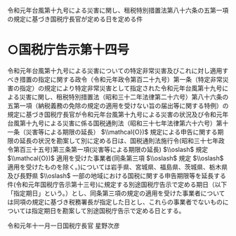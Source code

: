 令和元年台風第十九号による災害に関し、租税特別措置法第八十六条の五第一項の規定に基づき国税庁長官が定める日を定める件

# ○国税庁告示第十四号

令和元年台風第十九号による災害についての特定非常災害及びこれに対し適用すべき措置の指定に関する政令（令和元年政令第百二十九号）第一条（特定非常災害の指定）の規定により特定非常災害として指定された令和元年台風第十九号による災害に関し、租税特別措置法（昭和三十二年法律第二十六号）第八十六条の五第一項（納税義務の免除の規定の適用を受けない旨の届出等に関する特例）の規定に基づき国税庁長官が令和元年台風第十九号による災害の状況及び令和元年台風第十九号による災害に係る国税通則法（昭和三十七年法律第六十六号）第十一条（災害等による期限の延長） $\\mathcal{O})$ 規定による申告に関する期限の延長の状況を勘案して別に定める日は、国税通則法施行令(昭和三十七年政令第百三十五号)第三条第一項(災害等による期限の延長) $\\oslash$ 規定 $\\mathcal{O})$ 適用を受けた事業者(同条第三項 $\\oslash$ 規定 $\\oslash$ 適用を受けたものを除く。)については岩手県、宮城県、福島県、茨城県、栃木県及び長野県 $\\oslash$ 一部の地域における国税に関する申告期限等を延長する件(令和元年国税庁告示第十三号)に規定する別途国税庁告示で定める期日（以下「指定期日」という。）とし、同条第三項の規定の適用を受けた事業者については同項の規定に基づき税務署長が指定した日とし、これらの事業者でないものについては指定期日を勘案して別途国税庁告示で定める日とする。

令和元年十一月一日国税庁長官 星野次彦